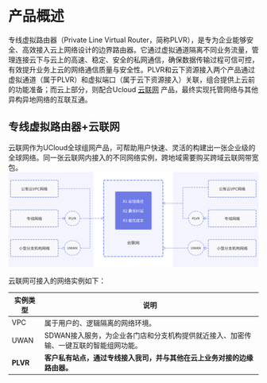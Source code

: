 # 产品概述

专线虚拟路由器（Private Line Virtual Router，简称PLVR），是专为企业能够安全、高效接入云上网络设计的边界路由器。它通过虚拟通道隔离不同业务流量，管理连接云下与云上的高速、稳定、安全的私网通信，确保数据传输过程可信可控，有效提升业务上云的网络通信质量与安全性。PLVR和云下资源接入两个产品通过虚拟通道（属于PLVR）和虚拟端口（属于云下资源接入）关联，组合提供上云前的功能准备；而云上部分，则配合Ucloud [云联网](https://docs.ucloud.cn/ugn/README) 产品，最终实现托管网络与其他异构异地网络的互联互通。


## 专线虚拟路由器+云联网
云联网作为UCloud全球组网产品，可帮助用户快速、灵活的构建出一张企业级的全球网络。同一张云联网内接入的不同网络实例，跨地域需要购买跨域云联网带宽包。
![托管和云联网](/images/云联网架构图.png)


云联网可接入的网络实例如下：

| 实例类型           | 说明                                                         |
| ------------------ | ------------------------------------------------------------ |
| VPC                | 属于用户的、逻辑隔离的网络环境。                             |
| UWAN               | SDWAN接入服务，为企业各门店和分支机构提供就近接入、加密传输、一键互联的智能组网功能。 |
| **PLVR** | **客户私有站点，通过专线接入我司，并与其他在云上业务对接的边缘路由器。** |
